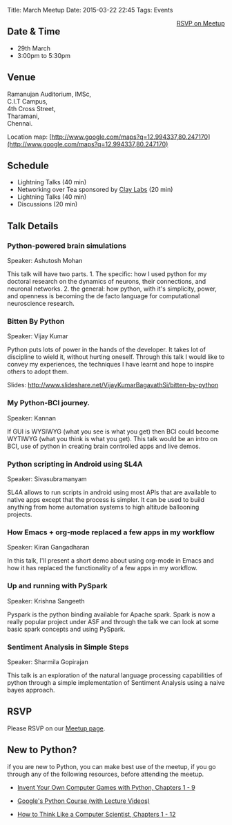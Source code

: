 Title: March Meetup
Date: 2015-03-22 22:45
Tags: Events

<a style="float:right;" class="pure-button"
href="http://www.meetup.com/Chennaipy/events/220917867/"><i class="fa
fa-check-square-o"></i> RSVP on Meetup</a>

## Date & Time

  * 29th March
  * 3:00pm to 5:30pm

## Venue

Ramanujan Auditorium, IMSc,  
C.I.T Campus,  
4th Cross Street,  
Tharamani,  
Chennai.  

Location map:
[http://www.google.com/maps?q=12.994337,80.247170](http://www.google.com/maps?q=12.994337,80.247170)

## Schedule

  * Lightning Talks (40 min)
  * Networking over Tea sponsored by [Clay Labs](http://claylabs.com/) 
  (20 min)
  * Lightning Talks (40 min)
  * Discussions (20 min)

## Talk Details

### Python-powered brain simulations

Speaker: Ashutosh Mohan

This talk will have two parts. 1. The specific: how I used python for my
doctoral research on the dynamics of neurons, their connections, and neuronal
networks. 2. the general: how python, with it's simplicity, power, and openness
is becoming the de facto language for computational neuroscience research.

### Bitten By Python

Speaker: Vijay Kumar

Python puts lots of power in the hands of the developer. It takes lot of
discipline to wield it, without hurting oneself. Through this talk I would like
to convey my experiences, the techniques I have learnt and hope to inspire
others to adopt them.

Slides: http://www.slideshare.net/VijayKumarBagavathSi/bitten-by-python

### My Python-BCI journey.

Speaker: Kannan

If GUI is WYSIWYG (what you see is what you get) then BCI could become WYTIWYG
(what you think is what you get). This talk would be an intro on BCI, use of
python in creating brain controlled apps and live demos. 

### Python scripting in Android using SL4A

Speaker: Sivasubramanyam

SL4A allows to run scripts in android using most APIs that are available to
native apps except that the process is simpler. It can be used to build
anything from home automation systems to high altitude ballooning projects.

### How Emacs + org-mode replaced a few apps in my workflow

Speaker: Kiran Gangadharan

In this talk, I'll present a short demo about using org-mode in Emacs and how
it has replaced the functionality of a few apps in my workflow.

### Up and running with PySpark

Speaker: Krishna Sangeeth

Pyspark is the python binding available for Apache spark. Spark is now a really
popular project under ASF and through the talk we can look at some basic spark
concepts and using PySpark. 

### Sentiment Analysis in Simple Steps 

Speaker: Sharmila Gopirajan

This talk is an exploration of the natural language processing capabilities of
python through a simple implementation of Sentiment Analysis using a naive
bayes approach. 

## RSVP

Please RSVP on our [Meetup
page](http://www.meetup.com/Chennaipy/events/220917867/).

## New to Python?

if you are new to Python, you can make best use of the meetup, if you
go through any of the following resources, before attending the
meetup.

* [Invent Your Own Computer Games with Python, Chapters 1 - 9](
http://inventwithpython.com/chapters/)

* [Google's Python Course (with Lecture Videos)](
https://developers.google.com/edu/python/)

* [How to Think Like a Computer Scientist, Chapters 1 - 12](
http://www.greenteapress.com/thinkpython/)
